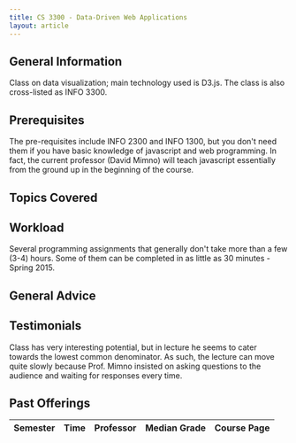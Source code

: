 ```yaml
---
title: CS 3300 - Data-Driven Web Applications
layout: article
---
```


## General Information

Class on data visualization; main technology used is D3.js. The class is also cross-listed as INFO 3300. 

## Prerequisites

The pre-requisites include INFO 2300 and INFO 1300, but you don't need them if you have basic knowledge of javascript and web programming. In fact, the current professor (David Mimno) will teach javascript essentially from the ground up in the beginning of the course.

## Topics Covered

## Workload

Several programming assignments that generally don't take more than a few (3-4) hours. Some of them can be completed in as little as 30 minutes - Spring 2015. 

## General Advice

## Testimonials

Class has very interesting potential, but in lecture he seems to cater towards the lowest common denominator. As such, the lecture can move quite slowly because Prof. Mimno insisted on asking questions to the audience and waiting for responses every time.

## Past Offerings

| Semester | Time | Professor | Median Grade | Course Page |
| --- | --- | --- | --- | --- |